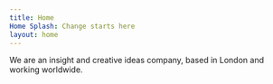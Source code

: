 ```yaml
---
title: Home
Home Splash: Change starts here
layout: home
---
```


We are an insight and creative ideas company, based in London and working worldwide.